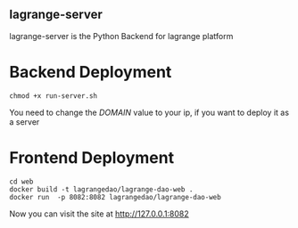 ##  lagrange-server
lagrange-server is the Python Backend for lagrange platform

# Backend Deployment
```shell
chmod +x run-server.sh
```

You need to change the _DOMAIN_ value to your ip, if you want to deploy it as a server

# Frontend Deployment

```shell
cd web
docker build -t lagrangedao/lagrange-dao-web . 
docker run  -p 8082:8082 lagrangedao/lagrange-dao-web
```

Now you can visit the site at http://127.0.0.1:8082

